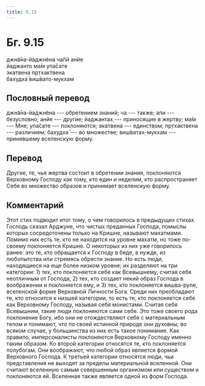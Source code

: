 ```yaml
---
title: 9.15
---
```


# Бг. 9.15
джн̃а̄на-йаджн̃ена ча̄пй анйе<br/>
йаджанто ма̄м упа̄сате<br/>
экатвена пр̣тхактвена<br/>
бахудха̄ виш́вато-мукхам
## Пословный перевод

джн̃а̄на-йаджн̃ена --- обретением знаний; ча --- также; апи --- безусловно;
анйе --- другие; йаджантах̣ --- приносящие в жертву; ма̄м --- Мне; упа̄сате
--- поклоняются; экатвена --- единством; пр̣тхактвена --- различием;
бахудха̄ --- во множестве; виш́ватах̣-мукхам --- принявшему вселенскую
форму.

## Перевод

Другие, те, чья жертва состоит в обретении знания, поклоняются
Верховному Господу как тому, кто един и неделим, кто распространяет Себя
во множество образов и принимает вселенскую форму.

## Комментарий

Этот стих подводит итог тому, о чем говорилось в предыдущих стихах.
Господь сказал Арджуне, что чистых преданных Господа, помыслы которых
сосредоточены только на Кришне, называют махатмами. Помимо них есть те,
кто не находится на уровне махатм, но тоже по-своему поклоняется Кришне.
О некоторых из них уже говорилось ранее: это те, кто обращается к
Господу в беде, в нужде, из любопытства или стремясь обрести знание. Но
есть люди, находящиеся на еще более низком уровне; их разделяют на три
категории: 1) тех, кто поклоняется себе как Всевышнему, считая себя
неотличным от Господа; 2) тех, кто создает некий образ Господа в
воображении и поклоняется ему, и 3) тех, кто поклоняется вишва-рупе,
вселенской форме Верховной Личности Бога. Среди них преобладают те, кто
относится к низшей категории, то есть те, кто поклоняется себе как
Верховному Господу, называя себя монистами. Считая себя Всевышним, такие
люди поклоняются сами себе. Это тоже своего рода поклонение Богу, ибо
они не отождествляют себя с материальным телом и понимают, что по своей
истинной природе они духовны; во всяком случае, у большинства из них
есть такое понимание. Как правило, имперсоналисты поклоняются Верховному
Господу именно таким образом. Ко второй категории относятся те, кто
поклоняется полубогам. Они воображают, что любой образ является формой
Верховного Господа. К третьей категории относятся люди, чьи
представления не выходят за пределы материальной вселенной. Они считают
вселенную самым совершенным организмом или существом и поклоняются ей.
Вселенная также является одной из форм Господа.
